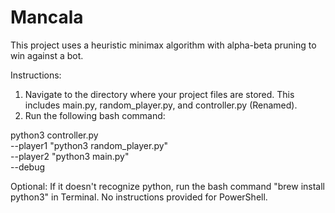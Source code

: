 # Mancala
This project uses a heuristic minimax algorithm with alpha-beta pruning to win against a bot.

Instructions:
1. Navigate to the directory where your project files are stored. This includes main.py, random_player.py, and controller.py (Renamed).
2. Run the following bash command:

  python3 controller.py \
    --player1 "python3 random_player.py" \
    --player2 "python3 main.py" \
    --debug
  
Optional: If it doesn't recognize python, run the bash command "brew install python3" in Terminal. No instructions provided for PowerShell.
